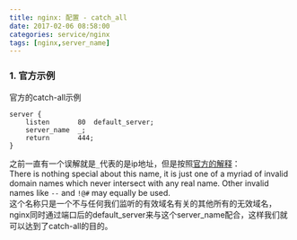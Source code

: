 ```yaml
---
title: nginx: 配置 - catch_all
date: 2017-02-06 08:58:00
categories: service/nginx
tags: [nginx,server_name]
---
```


### 1. 官方示例
官方的catch-all示例
```
server {
    listen       80  default_server;
    server_name  _;
    return       444;
}
```
之前一直有一个误解就是`_`代表的是ip地址，但是按照[官方的解释](http://nginx.org/en/docs/http/server_names.html)：  
There is nothing special about this name, it is just one of a myriad of invalid domain names which never intersect with any real name. Other invalid names like `--` and `!@#` may equally be used.  
这个名称只是一个不与任何我们监听的有效域名有关的其他所有的无效域名，nginx同时通过端口后的default_server来与这个server_name配合，这样我们就可以达到了catch-all的目的。
